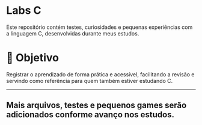 # Labs C

Este repositório contém testes, curiosidades e pequenas experiências com a linguagem C, desenvolvidas durante meus estudos.

# 🧠 Objetivo

Registrar o aprendizado de forma prática e acessível, facilitando a revisão e servindo como referência para quem também estiver estudando C.

-----------

## Mais arquivos, testes e pequenos games serão adicionados conforme avanço nos estudos.
